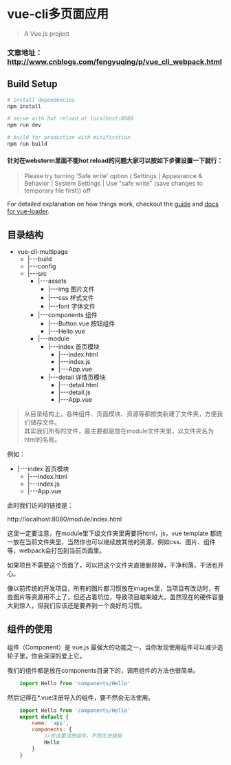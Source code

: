 # vue-cli多页面应用
> A Vue.js project

### 文章地址：http://www.cnblogs.com/fengyuqing/p/vue_cli_webpack.html

## Build Setup

``` bash
# install dependencies
npm install

# serve with hot reload at localhost:8080
npm run dev

# build for production with minification
npm run build
```
#### 针对在webstorm里面不能hot reload的问题大家可以按如下步骤设置一下就行：
> Please try turning 'Safe write' option ( Settings | Appearance & Behavior | System Settings | Use "safe write" (save changes to temporary file first)) off

For detailed explanation on how things work, checkout the [guide](http://vuejs-templates.github.io/webpack/) and [docs for vue-loader](http://vuejs.github.io/vue-loader).

## 目录结构
- vue-cli-multipage
  - |---build
  - |---config
  - |---src
    - |---assets
      - |---img 图片文件
      - |---css 样式文件
      - |---font 字体文件      
    - |---components  组件
      - |---Button.vue 按钮组件
      - |---Hello.vue
    - |---module
      - |---index  首页模块
        - |---index.html
        - |---index.js
        - |---App.vue
      - |---detail  详情页模块
        - |---detail.html
        - |---detail.js
        - |---App.vue


>从目录结构上，各种组件、页面模块、资源等都按类新建了文件夹，方便我们储存文件。  
>其实我们所有的文件，最主要都是放在module文件夹里，以文件夹名为html的名称。  

例如：
- |---index  首页模块
  - |---index.html
  - |---index.js
  - |---App.vue

此时我们访问的链接是：

http://localhost:8080/module/index.html

这里一定要注意，在module里下级文件夹里需要将html，js，vue template 都统一放在当前文件夹里，当然你也可以继续放其他的资源，例如css、图片、组件等，webpack会打包到当前页面里。

如果项目不需要这个页面了，可以把这个文件夹直接删除掉，干净利落，干活也开心。

像以前传统的开发项目，所有的图片都习惯放在images里，当项目有改动时，有些图片等资源用不上了，但还占着坑位，导致项目越来越大，虽然现在的硬件容量大到惊人，但我们应该还是要养到一个良好的习惯。

## 组件的使用
组件（Component）是 vue.js 最强大的功能之一，当你发现使用组件可以减少造轮子里，你会深深的爱上它。

我们的组件都是放在components目录下的，调用组件的方法也很简单。
```js
    import Hello from 'components/Hello'
```
然后记得在*.vue注册导入的组件，要不然会无法使用。
```js
    import Hello from 'components/Hello'
    export default {
        name: 'app',
        components: {
            //在这里注册组件，不然无法使用
            Hello
        }
    }
```